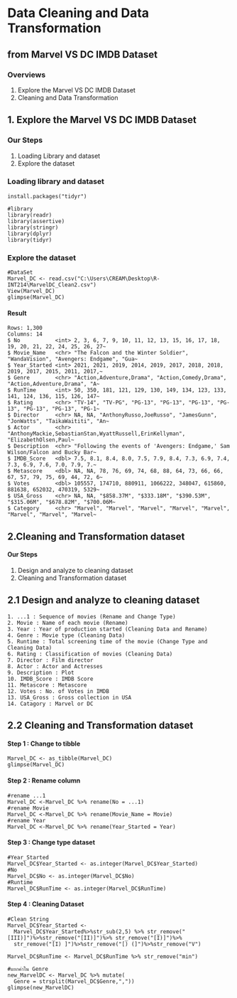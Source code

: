 # Data Cleaning and Data Transformation

## from Marvel VS DC IMDB Dataset
### Overviews

1. Explore the Marvel VS DC IMDB Dataset 
2. Cleaning and Data Transformation

## 1. Explore the Marvel VS DC IMDB Dataset
### Our Steps

1. Loading Library and dataset
2. Explore the dataset

### Loading library and dataset

```
install.packages("tidyr")

#library
library(readr)
library(assertive)
library(stringr)
library(dplyr)
library(tidyr)

```
### Explore the dataset
```
#DataSet
Marvel_DC <- read.csv("C:\Users\CREAM\Desktop\R-INT214\MarvelDC_Clean2.csv")
View(Marvel_DC)
glimpse(Marvel_DC)

```
#### Result
```
Rows: 1,300
Columns: 14
$ No           <int> 2, 3, 6, 7, 9, 10, 11, 12, 13, 15, 16, 17, 18, 19, 20, 21, 22, 24, 25, 26, 27~
$ Movie_Name   <chr> "The Falcon and the Winter Soldier", "WandaVision", "Avengers: Endgame", "Gua~
$ Year_Started <int> 2021, 2021, 2019, 2014, 2019, 2017, 2018, 2018, 2019, 2017, 2015, 2011, 2017,~
$ Genre        <chr> "Action,Adventure,Drama", "Action,Comedy,Drama", "Action,Adventure,Drama", "A~
$ RunTime      <int> 50, 350, 181, 121, 129, 130, 149, 134, 123, 133, 141, 124, 136, 115, 126, 147~
$ Rating       <chr> "TV-14", "TV-PG", "PG-13", "PG-13", "PG-13", "PG-13", "PG-13", "PG-13", "PG-1~
$ Director     <chr> NA, NA, "AnthonyRusso,JoeRusso", "JamesGunn", "JonWatts", "TaikaWaititi", "An~
$ Actor        <chr> "AnthonyMackie,SebastianStan,WyattRussell,ErinKellyman", "ElizabethOlsen,Paul~
$ Description  <chr> "Following the events of 'Avengers: Endgame,' Sam Wilson/Falcon and Bucky Bar~
$ IMDB_Score   <dbl> 7.5, 8.1, 8.4, 8.0, 7.5, 7.9, 8.4, 7.3, 6.9, 7.4, 7.3, 6.9, 7.6, 7.0, 7.9, 7.~
$ Metascore    <dbl> NA, NA, 78, 76, 69, 74, 68, 88, 64, 73, 66, 66, 67, 57, 79, 75, 69, 44, 72, 6~
$ Votes        <dbl> 105557, 174710, 880911, 1066222, 348047, 615860, 881638, 652032, 470319, 5329~
$ USA_Gross    <chr> NA, NA, "$858.37M", "$333.18M", "$390.53M", "$315.06M", "$678.82M", "$700.06M~
$ Category     <chr> "Marvel", "Marvel", "Marvel", "Marvel", "Marvel", "Marvel", "Marvel", "Marvel~

```
## 2.Cleaning and Transformation dataset

#### Our Steps

1. Design and analyze to cleaning dataset
2. Cleaning and Transformation dataset

## 2.1 Design and analyze to cleaning dataset
```
1. ...1 : Sequence of movies (Rename and Change Type)
2. Movie : Name of each movie (Rename)
3. Year : Year of production started (Cleaning Data and Rename)
4. Genre : Movie type (Cleaning Data)
5. Runtime : Total screening time of the movie (Change Type and Cleaning Data)
6. Rating : Classification of movies (Cleaning Data)
7. Director : Film director
8. Actor : Actor and Actresses
9. Description : Plot
10. IMDB_Score : IMDB Score 
11. Metascore : Metascore
12. Votes : No. of Votes in IMDB
13. USA_Gross : Gross collection in USA
14. Catagory : Marvel or DC
```
## 2.2 Cleaning and Transformation dataset
#### Step 1 : Change to tibble
```
Marvel_DC <- as_tibble(Marvel_DC)
glimpse(Marvel_DC)
```
#### Step 2 : Rename column 
```
#rename ...1
Marvel_DC <-Marvel_DC %>% rename(No = ...1)
#rename Movie
Marvel_DC <-Marvel_DC %>% rename(Movie_Name = Movie)
#rename Year
Marvel_DC <-Marvel_DC %>% rename(Year_Started = Year)
```
#### Step 3 : Change type dataset
```
#Year_Started
Marvel_DC$Year_Started <- as.integer(Marvel_DC$Year_Started)
#No
Marvel_DC$No <- as.integer(Marvel_DC$No)
#Runtime
Marvel_DC$RunTime <- as.integer(Marvel_DC$RunTime)
```
#### Step 4 : Cleaning Dataset
```
#Clean String
Marvel_DC$Year_Started <- 
  Marvel_DC$Year_Started%>%str_sub(2,5) %>% str_remove("[III)]")%>%str_remove("[II)]")%>% str_remove("[I)]")%>% 
  str_remove("[I) ]")%>%str_remove("[) (]")%>%str_remove("V") 
 
Marvel_DC$RunTime <- Marvel_DC$RunTime %>% str_remove("min")

#แยกค่าใน Genre
new_MarvelDC <- Marvel_DC %>% mutate(
  Genre = strsplit(Marvel_DC$Genre,","))
glimpse(new_MarvelDC)
```
